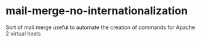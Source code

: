 # mail-merge-no-internationalization
Sort of mail merge useful to automate the creation of commands for Apache 2 virtual hosts
